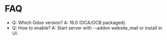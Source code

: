 # FAQ

- Q: Which Odoo version? A: 16.0 (OCA/OCB packaged).
- Q: How to enable? A: Start server with --addon website_mail or install in UI.
